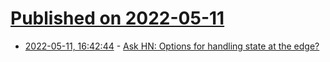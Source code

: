 # [Published on 2022-05-11](index.md)

* [2022-05-11, 16:42:44](https://news.ycombinator.com/item?id=31342436) - [Ask HN: Options for handling state at the edge?](https://news.ycombinator.com/item?id=31342436)
